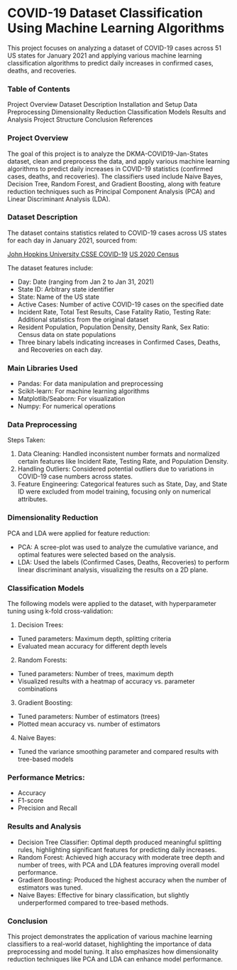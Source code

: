 # COVID-19 Dataset Classification Using Machine Learning Algorithms

This project focuses on analyzing a dataset of COVID-19 cases across 51 US states for January 2021 and applying various machine learning classification algorithms to predict daily increases in confirmed cases, deaths, and recoveries.

### Table of Contents

Project Overview
Dataset Description
Installation and Setup
Data Preprocessing
Dimensionality Reduction
Classification Models
Results and Analysis
Project Structure
Conclusion
References

### Project Overview

The goal of this project is to analyze the DKMA-COVID19-Jan-States dataset, clean and preprocess the data, and apply various machine learning algorithms to predict daily increases in COVID-19 statistics (confirmed cases, deaths, and recoveries). The classifiers used include Naive Bayes, Decision Tree, Random Forest, and Gradient Boosting, along with feature reduction techniques such as Principal Component Analysis (PCA) and Linear Discriminant Analysis (LDA).

### Dataset Description

The dataset contains statistics related to COVID-19 cases across US states for each day in January 2021, sourced from:

[John Hopkins University CSSE COVID-19](https://github.com/CSSEGISandData/COVID-19)
[US 2020 Census](https://www.census.gov)

The dataset features include:

- Day: Date (ranging from Jan 2 to Jan 31, 2021)
- State ID: Arbitrary state identifier
- State: Name of the US state
- Active Cases: Number of active COVID-19 cases on the specified date
- Incident Rate, Total Test Results, Case Fatality Ratio, Testing Rate: Additional statistics from the original dataset
- Resident Population, Population Density, Density Rank, Sex Ratio: Census data on state populations
- Three binary labels indicating increases in Confirmed Cases, Deaths, and Recoveries on each day.

### Main Libraries Used
- Pandas: For data manipulation and preprocessing
- Scikit-learn: For machine learning algorithms
- Matplotlib/Seaborn: For visualization
- Numpy: For numerical operations

### Data Preprocessing

Steps Taken:
<br>
1. Data Cleaning: Handled inconsistent number formats and normalized certain features like Incident Rate, Testing Rate, and Population Density.
2. Handling Outliers: Considered potential outliers due to variations in COVID-19 case numbers across states.
3. Feature Engineering: Categorical features such as State, Day, and State ID were excluded from model training, focusing only on numerical attributes.

### Dimensionality Reduction

PCA and LDA were applied for feature reduction:

- PCA: A scree-plot was used to analyze the cumulative variance, and optimal features were selected based on the analysis.
- LDA: Used the labels (Confirmed Cases, Deaths, Recoveries) to perform linear discriminant analysis, visualizing the results on a 2D plane.

### Classification Models

The following models were applied to the dataset, with hyperparameter tuning using k-fold cross-validation:

1. Decision Trees:
- Tuned parameters: Maximum depth, splitting criteria
- Evaluated mean accuracy for different depth levels
2. Random Forests:
- Tuned parameters: Number of trees, maximum depth
- Visualized results with a heatmap of accuracy vs. parameter combinations
3. Gradient Boosting:
- Tuned parameters: Number of estimators (trees)
- Plotted mean accuracy vs. number of estimators
4. Naive Bayes:
- Tuned the variance smoothing parameter and compared results with tree-based models

### Performance Metrics:
- Accuracy
- F1-score
- Precision and Recall

### Results and Analysis

- Decision Tree Classifier: Optimal depth produced meaningful splitting rules, highlighting significant features for predicting daily increases.
- Random Forest: Achieved high accuracy with moderate tree depth and number of trees, with PCA and LDA features improving overall model performance.
- Gradient Boosting: Produced the highest accuracy when the number of estimators was tuned.
- Naive Bayes: Effective for binary classification, but slightly underperformed compared to tree-based methods.

### Conclusion

This project demonstrates the application of various machine learning classifiers to a real-world dataset, highlighting the importance of data preprocessing and model tuning. It also emphasizes how dimensionality reduction techniques like PCA and LDA can enhance model performance.
  
